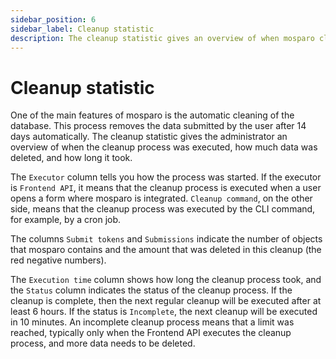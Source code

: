 ```yaml
---
sidebar_position: 6
sidebar_label: Cleanup statistic
description: The cleanup statistic gives an overview of when mosparo cleaned the database.
---
```


# Cleanup statistic

One of the main features of mosparo is the automatic cleaning of the database. This process removes the data submitted by the user after 14 days automatically. The cleanup statistic gives the administrator an overview of when the cleanup process was executed, how much data was deleted, and how long it took.

The `Executor` column tells you how the process was started. If the executor is `Frontend API`, it means that the cleanup process is executed when a user opens a form where mosparo is integrated. `Cleanup command`, on the other side, means that the cleanup process was executed by the CLI command, for example, by a cron job.

The columns `Submit tokens` and `Submissions` indicate the number of objects that mosparo contains and the amount that was deleted in this cleanup (the red negative numbers).

The `Execution time` column shows how long the cleanup process took, and the `Status` column indicates the status of the cleanup process. If the cleanup is complete, then the next regular cleanup will be executed after at least 6 hours. If the status is `Incomplete`, the next cleanup will be executed in 10 minutes. An incomplete cleanup process means that a limit was reached, typically only when the Frontend API executes the cleanup process, and more data needs to be deleted.